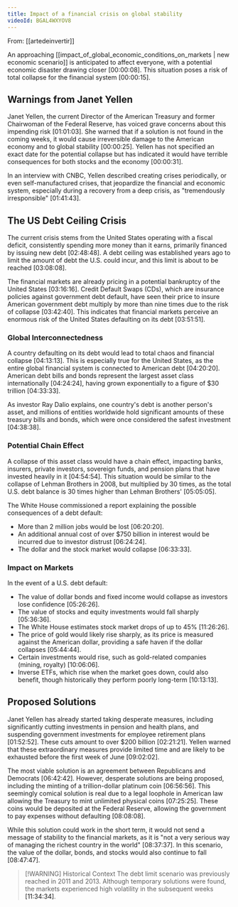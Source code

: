 ```yaml
---
title: Impact of a financial crisis on global stability
videoId: BGAL4WXYOV8
---
```


From: [[artedeinvertir]] <br/> 

An approaching [[impact_of_global_economic_conditions_on_markets | new economic scenario]] is anticipated to affect everyone, with a potential economic disaster drawing closer <a class="yt-timestamp" data-t="00:00:08">[00:00:08]</a>. This situation poses a risk of total collapse for the financial system <a class="yt-timestamp" data-t="00:00:15">[00:00:15]</a>.

## Warnings from Janet Yellen

Janet Yellen, the current Director of the American Treasury and former Chairwoman of the Federal Reserve, has voiced grave concerns about this impending risk <a class="yt-timestamp" data-t="01:01:03">[01:01:03]</a>. She warned that if a solution is not found in the coming weeks, it would cause irreversible damage to the American economy and to global stability <a class="yt-timestamp" data-t="00:00:25">[00:00:25]</a>. Yellen has not specified an exact date for the potential collapse but has indicated it would have terrible consequences for both stocks and the economy <a class="yt-timestamp" data-t="00:00:31">[00:00:31]</a>.

In an interview with CNBC, Yellen described creating crises periodically, or even self-manufactured crises, that jeopardize the financial and economic system, especially during a recovery from a deep crisis, as "tremendously irresponsible" <a class="yt-timestamp" data-t="01:41:43">[01:41:43]</a>.

## The US Debt Ceiling Crisis

The current crisis stems from the United States operating with a fiscal deficit, consistently spending more money than it earns, primarily financed by issuing new debt <a class="yt-timestamp" data-t="02:48:48">[02:48:48]</a>. A debt ceiling was established years ago to limit the amount of debt the U.S. could incur, and this limit is about to be reached <a class="yt-timestamp" data-t="03:08:08">[03:08:08]</a>.

The financial markets are already pricing in a potential bankruptcy of the United States <a class="yt-timestamp" data-t="03:16:16">[03:16:16]</a>. Credit Default Swaps (CDs), which are insurance policies against government debt default, have seen their price to insure American government debt multiply by more than nine times due to the risk of collapse <a class="yt-timestamp" data-t="03:42:40">[03:42:40]</a>. This indicates that financial markets perceive an enormous risk of the United States defaulting on its debt <a class="yt-timestamp" data-t="03:51:51">[03:51:51]</a>.

### Global Interconnectedness

A country defaulting on its debt would lead to total chaos and financial collapse <a class="yt-timestamp" data-t="04:13:13">[04:13:13]</a>. This is especially true for the United States, as the entire global financial system is connected to American debt <a class="yt-timestamp" data-t="04:20:20">[04:20:20]</a>. American debt bills and bonds represent the largest asset class internationally <a class="yt-timestamp" data-t="04:24:24">[04:24:24]</a>, having grown exponentially to a figure of $30 trillion <a class="yt-timestamp" data-t="04:33:33">[04:33:33]</a>.

As investor Ray Dalio explains, one country's debt is another person's asset, and millions of entities worldwide hold significant amounts of these treasury bills and bonds, which were once considered the safest investment <a class="yt-timestamp" data-t="04:38:38">[04:38:38]</a>.

### Potential Chain Effect

A collapse of this asset class would have a chain effect, impacting banks, insurers, private investors, sovereign funds, and pension plans that have invested heavily in it <a class="yt-timestamp" data-t="04:54:54">[04:54:54]</a>. This situation would be similar to the collapse of Lehman Brothers in 2008, but multiplied by 30 times, as the total U.S. debt balance is 30 times higher than Lehman Brothers' <a class="yt-timestamp" data-t="05:05:05">[05:05:05]</a>.

The White House commissioned a report explaining the possible consequences of a debt default:
*   More than 2 million jobs would be lost <a class="yt-timestamp" data-t="06:20:20">[06:20:20]</a>.
*   An additional annual cost of over $750 billion in interest would be incurred due to investor distrust <a class="yt-timestamp" data-t="06:24:24">[06:24:24]</a>.
*   The dollar and the stock market would collapse <a class="yt-timestamp" data-t="06:33:33">[06:33:33]</a>.

### Impact on Markets

In the event of a U.S. debt default:
*   The value of dollar bonds and fixed income would collapse as investors lose confidence <a class="yt-timestamp" data-t="05:26:26">[05:26:26]</a>.
*   The value of stocks and equity investments would fall sharply <a class="yt-timestamp" data-t="05:36:36">[05:36:36]</a>.
*   The White House estimates stock market drops of up to 45% <a class="yt-timestamp" data-t="11:26:26">[11:26:26]</a>.
*   The price of gold would likely rise sharply, as its price is measured against the American dollar, providing a safe haven if the dollar collapses <a class="yt-timestamp" data-t="05:44:44">[05:44:44]</a>.
*   Certain investments would rise, such as gold-related companies (mining, royalty) <a class="yt-timestamp" data-t="10:06:06">[10:06:06]</a>.
*   Inverse ETFs, which rise when the market goes down, could also benefit, though historically they perform poorly long-term <a class="yt-timestamp" data-t="10:13:13">[10:13:13]</a>.

## Proposed Solutions

Janet Yellen has already started taking desperate measures, including significantly cutting investments in pension and health plans, and suspending government investments for employee retirement plans <a class="yt-timestamp" data-t="01:52:52">[01:52:52]</a>. These cuts amount to over $200 billion <a class="yt-timestamp" data-t="02:21:21">[02:21:21]</a>. Yellen warned that these extraordinary measures provide limited time and are likely to be exhausted before the first week of June <a class="yt-timestamp" data-t="09:02:02">[09:02:02]</a>.

The most viable solution is an agreement between Republicans and Democrats <a class="yt-timestamp" data-t="06:42:42">[06:42:42]</a>. However, desperate solutions are being proposed, including the minting of a trillion-dollar platinum coin <a class="yt-timestamp" data-t="06:56:56">[06:56:56]</a>. This seemingly comical solution is real due to a legal loophole in American law allowing the Treasury to mint unlimited physical coins <a class="yt-timestamp" data-t="07:25:25">[07:25:25]</a>. These coins would be deposited at the Federal Reserve, allowing the government to pay expenses without defaulting <a class="yt-timestamp" data-t="08:08:08">[08:08:08]</a>.

While this solution could work in the short term, it would not send a message of stability to the financial markets, as it is "not a very serious way of managing the richest country in the world" <a class="yt-timestamp" data-t="08:37:37">[08:37:37]</a>. In this scenario, the value of the dollar, bonds, and stocks would also continue to fall <a class="yt-timestamp" data-t="08:47:47">[08:47:47]</a>.

> [!WARNING] Historical Context
> The debt limit scenario was previously reached in 2011 and 2013. Although temporary solutions were found, the markets experienced high volatility in the subsequent weeks <a class="yt-timestamp" data-t="11:34:34">[11:34:34]</a>.